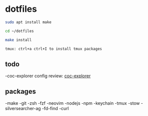 # dotfiles

```zsh
sudo apt install make

cd ~/dotfiles

make install

tmux: ctrl+a ctrl+I to install tmux packages
```

## todo

-coc-explorer config review: [coc-explorer](https://github.com/weirongxu/coc-explorer)

## packages

-make
-git
-zsh
-fzf
-neovim
-nodejs
-npm
-keychain
-tmux
-stow
-silversearcher-ag
-fd-find
-curl

